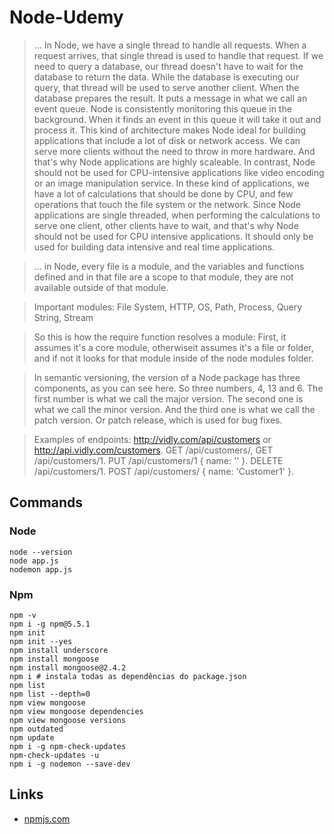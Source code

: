 # Node-Udemy

> ... In Node, we have a single thread to handle all requests. When a request arrives, that single thread is used to handle that request. If we need to query a database, our thread doesn't have to wait for the database to return the data. While the database is executing our query, that thread will be used to serve another client. When the database prepares the result. It puts a message in what we call an event queue. Node is consistently monitoring this queue in the background. When it finds an event in this queue it will take it out and process it. This kind of architecture makes Node ideal for building applications that include a lot of disk or network access. We can serve more clients without the need to throw in more hardware. And that's why Node applications are highly scaleable. In contrast, Node should not be used for CPU-intensive applications like video encoding or an image manipulation service. In these kind of applications, we have a lot of calculations that should be done by CPU, and few operations that touch the file system or the network. Since Node applications are single threaded, when performing the calculations to serve one client, other clients have to wait, and that's why Node should not be used for CPU intensive applications. It should only be used for building data intensive and real time applications.

> ... in Node, every file is a module, and the variables and functions defined and in that file are a scope to that module, they are not available outside of that module.

> Important modules: File System, HTTP, OS, Path, Process, Query String, Stream

> So this is how the require function resolves a module: First, it assumes it's a core module, otherwiseit assumes it's a file or folder, and if not it looks for that module inside of the node modules folder.

> In semantic versioning, the version of a Node package has three components, as you can see here. So three numbers, 4, 13 and 6. The first number is what we call the major version. The second one is what we call the minor version. And the third one is what we call the patch version. Or patch release, which is used for bug fixes.

> Examples of endpoints: http://vidly.com/api/customers or http://api.vidly.com/customers. GET /api/customers/, GET /api/customers/1. PUT /api/customers/1 { name: '' }. DELETE /api/customers/1. POST /api/customers/ { name: 'Customer1' }.

## Commands

### Node
```
node --version
node app.js
nodemon app.js
```

### Npm
```
npm -v
npm i -g npm@5.5.1
npm init
npm init --yes
npm install underscore
npm install mongoose
npm install mongoose@2.4.2
npm i # instala todas as dependências do package.json
npm list
npm list --depth=0
npm view mongoose
npm view mongoose dependencies
npm view mongoose versions
npm outdated
npm update
npm i -g npm-check-updates
npm-check-updates -u
npm i -g nodemon --save-dev
```

## Links
- [npmjs.com](npmjs.com)